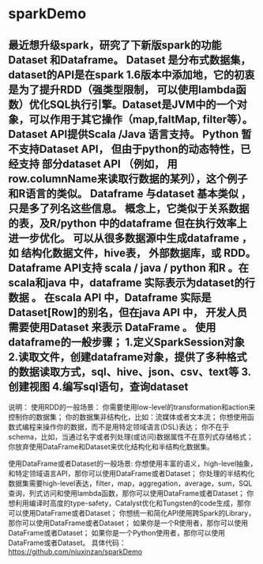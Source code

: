 # sparkDemo
最近想升级spark，研究了下新版spark的功能Dataset 和Dataframe。
Dataset 是分布式数据集， dataset的API是在spark 1.6版本中添加地，它的初衷是为了提升RDD（强类型限制， 可以使用lambda函数）优化SQL执行引擎。Dataset是JVM中的一个对象，可以作用于其它操作（map,faltMap, filter等）。Dataset API提供Scala /Java 语言支持。 Python 暂不支持Dataset API， 但由于python的动态特性，已经支持 部分dataset API （例如， 用row.columnName来读取行数据的某列），这个例子和R语言的类似。
Dataframe 与dataset 基本类似 ，只是多了列名这些信息。 概念上，它类似于关系数据的表，及R/python 中的dataframe  但在执行效率上进一步优化。 可以从很多数据源中生成dataframe ， 如 结构化数据文件，hive表， 外部数据库，或 RDD。 Dataframe API支持 scala / java / python 和R 。在scala和java 中，dataframe  实际表示为dataset的行数据 。 在scala API 中，Dataframe 实际是Dataset[Row]的别名，但在java API 中， 开发人员需要使用Dataset<Row> 来表示 DataFrame 。 
使用dataframe的一般步骤；
1.定义SparkSession对象
2.读取文件，创建dataframe对象，提供了多种格式的数据读取方式，sql、hive、json、csv、text等
3.创建视图
4.编写sql语句，查询dataset
--------------------------------------------------
说明：
使用RDD的一般场景：
你需要使用low-level的transformation和action来控制你的数据集；
你的数据集非结构化，比如：流媒体或者文本流；
你想使用函数式编程来操作你的数据，而不是用特定领域语言(DSL)表达；
你不在乎schema，比如，当通过名字或者列处理(或访问)数据属性不在意列式存储格式；
你放弃使用DataFrame和Dataset来优化结构化和半结构化数据集。

使用DataFrame或者Dataset的一般场景:
你想使用丰富的语义，high-level抽象，和特定领域语言API，那你可以使用DataFrame或者Dataset；
你处理的半结构化数据集需要high-level表达，filter，map，aggregation，average，sum，SQL查询，列式访问和使用lambda函数，那你可以使用DataFrame或者Dataset；
你想利用编译时高度的type-safety，Catalyst优化和Tungsten的code生成，那你可以使用DataFrame或者Dataset；
你想统一和简化API使用跨Spark的Library，那你可以使用DataFrame或者Dataset；
如果你是一个R使用者，那你可以使用DataFrame或者Dataset；
如果你是一个Python使用者，那你可以使用DataFrame或者Dataset。
具体代码：https://github.com/niuxinzan/sparkDemo


